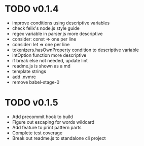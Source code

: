 # TODO v0.1.4
- improve conditions using descriptive variables
- check felix's node.js style guide
- regex variable in parser.js more descriptive
- consider: const => one per line
- consider: let => one per line
- tokenizers.hasOwnProperty condition to descriptive variable
- intOption function more descriptive
- if break else not needed, update lint
- readme.js is shown as a md
- template strings
- add .nvmrc
- remove babel-stage-0

# TODO v0.1.5
- Add precommit hook to build
- Figure out escaping for words wildcard
- Add feature to print pattern parts
- Complete test coverage
- Break out readme.js to standalone cli project
